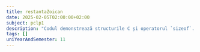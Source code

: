 ```yaml
---
title: restantaZoican
date: 2025-02-05T02:00:00+02:00
subject: pclp1
description: "Codul demonstrează structurile C și operatorul `sizeof`. Explică modul în care alinierea datelor și padding-ul afectează dimensiunea reală a unei structuri în memorie, un concept cheie în gestionarea memoriei."
tags: []
uniYearAndSemester: 11
---
```


